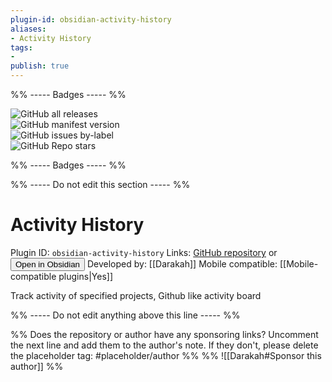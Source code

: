 ```yaml
---
plugin-id: obsidian-activity-history
aliases:
- Activity History
tags: 
- 
publish: true
---
```


%% ----- Badges ----- %%

![GitHub all releases](https://img.shields.io/github/downloads/Darakah/obsidian-activity-history/total?color=573E7A&logo=github&style=for-the-badge)   
![GitHub manifest version](https://img.shields.io/github/manifest-json/v/Darakah/obsidian-activity-history?color=573E7A&logo=github&style=for-the-badge)   
![GitHub issues by-label](https://img.shields.io/github/issues/Darakah/obsidian-activity-history/help%20wanted?color=573E7A&logo=github&style=for-the-badge)   
![GitHub Repo stars](https://img.shields.io/github/stars/Darakah/obsidian-activity-history?color=573E7A&logo=github&style=for-the-badge)

%% ----- Badges ----- %%

%% ----- Do not edit this section ----- %%

# Activity History

Plugin ID: `obsidian-activity-history`
Links: [GitHub repository](https://github.com/Darakah/obsidian-activity-history) or [<button id=HH>Open in Obsidian</button>](obsidian://goto-plugin?id=obsidian-activity-history)
Developed by: [[Darakah]]
Mobile compatible: [[Mobile-compatible plugins|Yes]]

Track activity of specified projects, Github like activity board

%% ----- Do not edit anything above this line ----- %% 

%% Does the repository or author have any sponsoring links? Uncomment the next line and add them to the author's note. If they don't, please delete the placeholder tag: #placeholder/author %%
%% ![[Darakah#Sponsor this author]] %%
